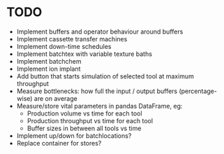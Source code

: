 TODO
====

- Implement buffers and operator behaviour around buffers
- Implement cassette transfer machines
- Implement down-time schedules
- Implement batchtex with variable texture baths
- Implement batchchem
- Implement ion implant
- Add button that starts simulation of selected tool at maximum throughput
- Measure bottlenecks: how full the input / output buffers (percentage-wise) are on average
- Measure/store vital parameters in pandas DataFrame, eg:
  - Production volume vs time for each tool
  - Production throughput vs time for each tool
  - Buffer sizes in between all tools vs time
- Implement up/down for batchlocations?
- Replace container for stores?
